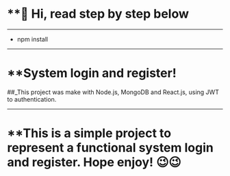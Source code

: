 # **👋 Hi, read step by step below
---
* npm install
---

# **System login and register!

##_This project was make with Node.js, MongoDB and React.js, using JWT to authentication.

---

# **This is a simple project to represent a functional system  login and register. Hope enjoy! 😉😉